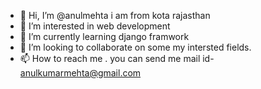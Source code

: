- 👋 Hi, I’m @anulmehta i am from kota rajasthan
- 👀 I’m interested in web development 
- 🌱 I’m currently learning django framwork
- 💞️ I’m looking to collaborate on some my intersted fields.
- 📫 How to reach me . you can send me mail id- anulkumarmehta@gmail.com

<!---
anulmehta/anulmehta is a ✨ special ✨ repository because its `README.md` (this file) appears on your GitHub profile.
You can click the Preview link to take a look at your changes.
--->

